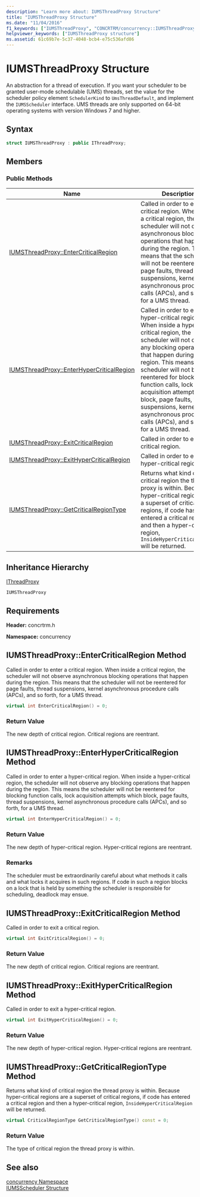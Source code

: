 ```yaml
---
description: "Learn more about: IUMSThreadProxy Structure"
title: "IUMSThreadProxy Structure"
ms.date: "11/04/2016"
f1_keywords: ["IUMSThreadProxy", "CONCRTRM/concurrency::IUMSThreadProxy", "CONCRTRM/concurrency::IUMSThreadProxy::IUMSThreadProxy::EnterCriticalRegion", "CONCRTRM/concurrency::IUMSThreadProxy::IUMSThreadProxy::EnterHyperCriticalRegion", "CONCRTRM/concurrency::IUMSThreadProxy::IUMSThreadProxy::ExitCriticalRegion", "CONCRTRM/concurrency::IUMSThreadProxy::IUMSThreadProxy::ExitHyperCriticalRegion", "CONCRTRM/concurrency::IUMSThreadProxy::IUMSThreadProxy::GetCriticalRegionType"]
helpviewer_keywords: ["IUMSThreadProxy structure"]
ms.assetid: 61c69b7e-5c37-4048-bcb4-e75c536afd86
---
```

# IUMSThreadProxy Structure

An abstraction for a thread of execution. If you want your scheduler to be granted user-mode schedulable (UMS) threads, set the value for the scheduler policy element `SchedulerKind` to `UmsThreadDefault`, and implement the `IUMSScheduler` interface. UMS threads are only supported on 64-bit operating systems with version Windows 7 and higher.

## Syntax

```cpp
struct IUMSThreadProxy : public IThreadProxy;
```

## Members

### Public Methods

|Name|Description|
|----------|-----------------|
|[IUMSThreadProxy::EnterCriticalRegion](#entercriticalregion)|Called in order to enter a critical region. When inside a critical region, the scheduler will not observe asynchronous blocking operations that happen during the region. This means that the scheduler will not be reentered for page faults, thread suspensions, kernel asynchronous procedure calls (APCs), and so forth, for a UMS thread.|
|[IUMSThreadProxy::EnterHyperCriticalRegion](#enterhypercriticalregion)|Called in order to enter a hyper-critical region. When inside a hyper-critical region, the scheduler will not observe any blocking operations that happen during the region. This means the scheduler will not be reentered for blocking function calls, lock acquisition attempts which block, page faults, thread suspensions, kernel asynchronous procedure calls (APCs), and so forth, for a UMS thread.|
|[IUMSThreadProxy::ExitCriticalRegion](#exitcriticalregion)|Called in order to exit a critical region.|
|[IUMSThreadProxy::ExitHyperCriticalRegion](#exithypercriticalregion)|Called in order to exit a hyper-critical region.|
|[IUMSThreadProxy::GetCriticalRegionType](#getcriticalregiontype)|Returns what kind of critical region the thread proxy is within. Because hyper-critical regions are a superset of critical regions, if code has entered a critical region and then a hyper-critical region, `InsideHyperCriticalRegion` will be returned.|

## Inheritance Hierarchy

[IThreadProxy](ithreadproxy-structure.md)

`IUMSThreadProxy`

## Requirements

**Header:** concrtrm.h

**Namespace:** concurrency

## <a name="entercriticalregion"></a> IUMSThreadProxy::EnterCriticalRegion Method

Called in order to enter a critical region. When inside a critical region, the scheduler will not observe asynchronous blocking operations that happen during the region. This means that the scheduler will not be reentered for page faults, thread suspensions, kernel asynchronous procedure calls (APCs), and so forth, for a UMS thread.

```cpp
virtual int EnterCriticalRegion() = 0;
```

### Return Value

The new depth of critical region. Critical regions are reentrant.

## <a name="enterhypercriticalregion"></a> IUMSThreadProxy::EnterHyperCriticalRegion Method

Called in order to enter a hyper-critical region. When inside a hyper-critical region, the scheduler will not observe any blocking operations that happen during the region. This means the scheduler will not be reentered for blocking function calls, lock acquisition attempts which block, page faults, thread suspensions, kernel asynchronous procedure calls (APCs), and so forth, for a UMS thread.

```cpp
virtual int EnterHyperCriticalRegion() = 0;
```

### Return Value

The new depth of hyper-critical region. Hyper-critical regions are reentrant.

### Remarks

The scheduler must be extraordinarily careful about what methods it calls and what locks it acquires in such regions. If code in such a region blocks on a lock that is held by something the scheduler is responsible for scheduling, deadlock may ensue.

## <a name="exitcriticalregion"></a> IUMSThreadProxy::ExitCriticalRegion Method

Called in order to exit a critical region.

```cpp
virtual int ExitCriticalRegion() = 0;
```

### Return Value

The new depth of critical region. Critical regions are reentrant.

## <a name="exithypercriticalregion"></a> IUMSThreadProxy::ExitHyperCriticalRegion Method

Called in order to exit a hyper-critical region.

```cpp
virtual int ExitHyperCriticalRegion() = 0;
```

### Return Value

The new depth of hyper-critical region. Hyper-critical regions are reentrant.

## <a name="getcriticalregiontype"></a> IUMSThreadProxy::GetCriticalRegionType Method

Returns what kind of critical region the thread proxy is within. Because hyper-critical regions are a superset of critical regions, if code has entered a critical region and then a hyper-critical region, `InsideHyperCriticalRegion` will be returned.

```cpp
virtual CriticalRegionType GetCriticalRegionType() const = 0;
```

### Return Value

The type of critical region the thread proxy is within.

## See also

[concurrency Namespace](concurrency-namespace.md)<br/>
[IUMSScheduler Structure](iumsscheduler-structure.md)
